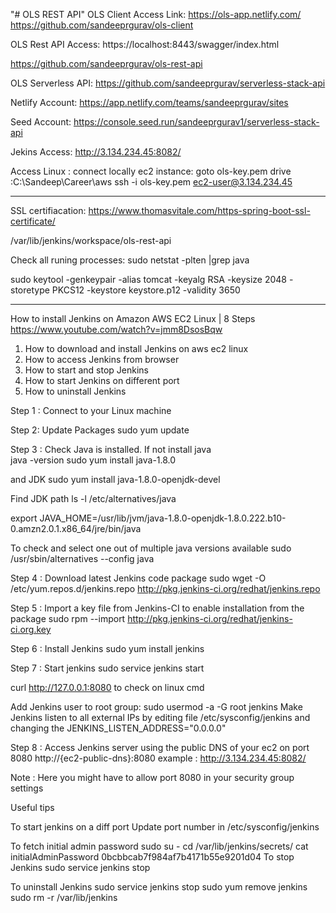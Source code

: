 "# OLS REST API" 
OLS Client Access Link:
https://ols-app.netlify.com/
<br/>
https://github.com/sandeeprgurav/ols-client

OLS Rest API Access:
https://localhost:8443/swagger/index.html

https://github.com/sandeeprgurav/ols-rest-api

OLS Serverless API:
https://github.com/sandeeprgurav/serverless-stack-api


Netlify Account:
https://app.netlify.com/teams/sandeeprgurav/sites

Seed Account:
https://console.seed.run/sandeeprgurav1/serverless-stack-api

Jekins Access:
http://3.134.234.45:8082/


Access Linux :
connect locally ec2 instance:
goto ols-key.pem drive :C:\Sandeep\Career\aws
ssh -i ols-key.pem ec2-user@3.134.234.45

-------------------------------------------------------------------------------------------------------------------------
SSL certifiacation: 
https://www.thomasvitale.com/https-spring-boot-ssl-certificate/

/var/lib/jenkins/workspace/ols-rest-api

Check all runing processes:
sudo netstat -plten |grep java


sudo keytool -genkeypair -alias tomcat -keyalg RSA -keysize 2048 -storetype PKCS12 -keystore keystore.p12 -validity 3650

------------------------------------------------------------------------------------------------------------
How to install Jenkins on Amazon AWS EC2 Linux | 8 Steps
https://www.youtube.com/watch?v=jmm8DsosBqw

1. How to download and install Jenkins on aws ec2 linux
2. How to access Jenkins from browser
3. How to start and stop Jenkins
4. How to start Jenkins on different port
5. How to uninstall Jenkins

Step 1 : Connect to your Linux machine

Step 2: Update Packages
   sudo yum update

Step 3 : Check Java is installed. If not install java  
   java -version
   sudo yum install java-1.8.0
   
   and JDK 
   sudo yum install java-1.8.0-openjdk-devel
   
   Find JDK path 
  ls -l /etc/alternatives/java

   
   export JAVA_HOME=/usr/lib/jvm/java-1.8.0-openjdk-1.8.0.222.b10-0.amzn2.0.1.x86_64/jre/bin/java

   To check and select one out of multiple java versions available
   sudo /usr/sbin/alternatives --config java

Step 4 : Download latest Jenkins code package
   sudo wget -O /etc/yum.repos.d/jenkins.repo http://pkg.jenkins-ci.org/redhat/jenkins.repo

Step 5 : Import a key file from Jenkins-CI to enable installation from the package
   sudo rpm --import http://pkg.jenkins-ci.org/redhat/jenkins-ci.org.key

Step 6 : Install Jenkins
   sudo yum install jenkins

Step 7 : Start jenkins
   sudo service jenkins start
   
curl http://127.0.0.1:8080 to check on linux cmd    

Add Jenkins user to root group:
sudo usermod -a -G root jenkins
Make Jenkins listen to all external IPs by editing file /etc/sysconfig/jenkins and changing the JENKINS_LISTEN_ADDRESS="0.0.0.0"

Step 8 : Access Jenkins server using the public DNS of your ec2 on port 8080
   http://{ec2-public-dns}:8080
   example : http://3.134.234.45:8082/

Note : Here you might have to allow port 8080 in your security group settings
                     

Useful tips

To start jenkins on a diff port
Update port number in /etc/sysconfig/jenkins


To fetch initial admin password
 sudo su -
 cd /var/lib/jenkins/secrets/
 cat initialAdminPassword
0bcbbcab7f984af7b4171b55e9201d04
To stop Jenkins
 sudo service jenkins stop

To uninstall Jenkins
 sudo service jenkins stop
 sudo yum remove jenkins
 sudo rm -r /var/lib/jenkins


